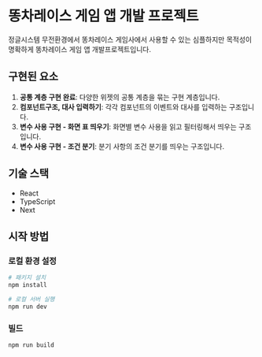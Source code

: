 # 똥차레이스 게임 앱 개발 프로젝트

정글시스템 무전환경에서 똥차레이스 게임사에서 사용할 수 있는 심플하지만 목적성이 명확하게 똥차레이스 게임 앱 개발프로젝트입니다.

## 구현된 요소

1. **공통 계층 구현 완료**: 다양한 위젯의 공통 계층을 묶는 구현 계층입니다.
2. **컴포넌트구조, 대사 입력하기**: 각각 컴포넌트의 이벤트와 대사를 입력하는 구조입니다.
3. **변수 사용 구현 - 화면 표 띄우기**: 화면별 변수 사용을 읽고 필터링해서 띄우는 구조입니다.
4. **변수 사용 구현 - 조건 분기**: 분기 사항의 조건 분기를 띄우는 구조입니다.

## 기술 스택

- React
- TypeScript
- Next

## 시작 방법

### 로컬 환경 설정

```bash
# 패키지 설치
npm install

# 로컬 서버 실행
npm run dev
```

### 빌드

```bash
npm run build
```
